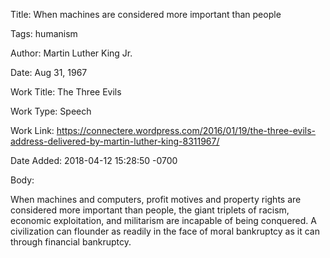 Title:  When machines are considered more important than people

Tags:   humanism

Author: Martin Luther King Jr.

Date:   Aug 31, 1967

Work Title: The Three Evils

Work Type: Speech

Work Link: https://connectere.wordpress.com/2016/01/19/the-three-evils-address-delivered-by-martin-luther-king-8311967/

Date Added: 2018-04-12 15:28:50 -0700

Body: 

When machines and computers, profit motives and property rights are considered more important than people, the giant triplets of racism, economic exploitation, and militarism are incapable of being conquered. A civilization can flounder as readily in the face of moral bankruptcy as it can through financial bankruptcy.

